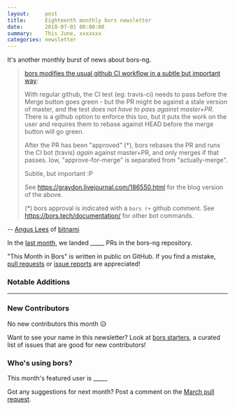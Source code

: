 ```yaml
---
layout:     post
title:      Eighteenth monthly bors newsletter
date:       2018-07-01 00:00:00
summary:    This June, xxxxxxx
categories: newsletter
---
```


It's another monthly burst of news about bors-ng.

> [bors modifies the usual github CI workflow in a subtle but important
way](https://github.com/bitnami-labs/sealed-secrets/commit/b5ffb75684d83e3faf578403327eb395e0f140b4):
>
> With regular github, the CI test (eg: travis-ci) needs to pass before
the Merge button goes green - but the PR might be against a stale
version of master, and the test *does not have to pass against
master+PR*.  There is a github option to enforce this too, but it puts
the work on the user and requires them to rebase against HEAD before
the merge button will go green.
>
> After the PR has been "approved" (*), bors rebases the PR and runs the
CI bot (travis) *again* against master+PR, and only merges if that
passes.  Iow, "approve-for-merge" is separated from "actually-merge".
>
> Subtle, but important :P
>
> See <https://graydon.livejournal.com/186550.html> for the blog version
of the above.
>
> (*) bors approval is indicated with a `bors r+` github comment.  See
<https://bors.tech/documentation/> for other bot commands.

-- [Angus Lees](https://github.com/anguslees) of [bitnami](https://github.com/bitnami-labs/sealed-secrets/commit/b5ffb75684d83e3faf578403327eb395e0f140b4)

In the [last month](https://github.com/bors-ng/bors-ng/pulls?utf8=%E2%9C%93&q=is%3Apr%20is%3Aclosed%20closed%3A2018-06-01..2018-06-30),
we landed _____ PRs in the bors-ng repository.

"This Month in Bors" is written in public on GitHub.
If you find a mistake, [pull requests] or [issue reports] are appreciated!

[pull requests]: https://github.com/bors-ng/bors-ng.github.io/pulls
[issue reports]: https://github.com/bors-ng/bors-ng.github.io/issues


### Notable Additions

_____


### New Contributors

No new contributors this month 😥

Want to see your name in this newsletter? Look at [bors starters](https://bors.tech/starters/), a curated list of issues that are good for new contributors!


### Who's using bors?

This month's featured user is _____

Got any suggestions for next month?
Post a comment on the [March pull request](https://github.com/bors-ng/bors-ng.github.io/pull/33).
